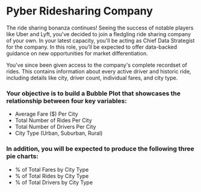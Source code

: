# Pyber Ridesharing Company

The ride sharing bonanza continues! Seeing the success of notable players like Uber and Lyft, you've decided to join a fledgling ride sharing company of your own. In your latest capacity, you'll be acting as Chief Data Strategist for the company. In this role, you'll be expected to offer data-backed guidance on new opportunities for market differentiation.

You've since been given access to the company's complete recordset of rides. This contains information about every active driver and historic ride, including details like city, driver count, individual fares, and city type.

### Your objective is to build a Bubble Plot that showcases the relationship between four key variables:


* Average Fare ($) Per City
* Total Number of Rides Per City
* Total Number of Drivers Per City
* City Type (Urban, Suburban, Rural)


### In addition, you will be expected to produce the following three pie charts:


* % of Total Fares by City Type
* % of Total Rides by City Type
* % of Total Drivers by City Type
